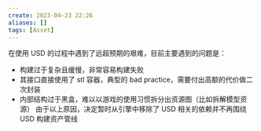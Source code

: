 ```yaml
---
create: 2023-04-23 22:26
aliases: []
tags: [Asset]
---
```

在使用 USD 的过程中遇到了远超预期的艰难，目前主要遇到的问题是：
* 构建过于复杂且缓慢，非常容易构建失败
* 其接口直接使用了 stl 容器，典型的 bad practice，需要付出高额的代价做二次封装
* 内部结构过于黑盒，难以以游戏的使用习惯拆分出资源图（比如拆解模型资源）
由于以上原因，决定暂时从引擎中移除了 USD 相关的依赖并不再围绕 USD 构建资产管线
